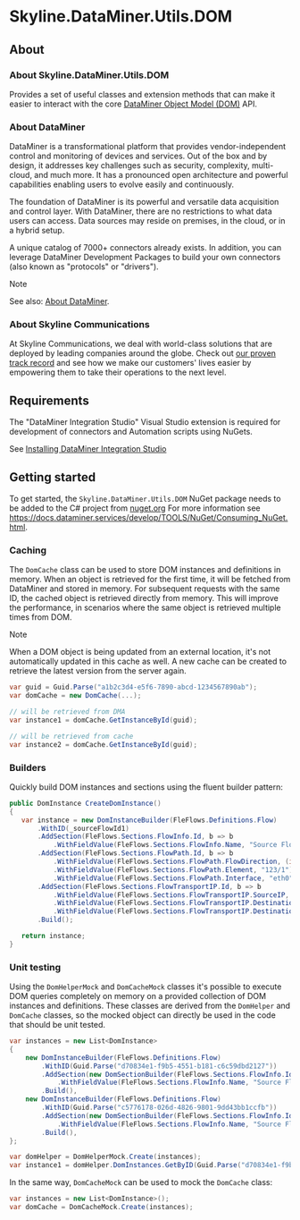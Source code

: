 # Skyline.DataMiner.Utils.DOM

## About

### About Skyline.DataMiner.Utils.DOM

Provides a set of useful classes and extension methods that can make it easier to interact with the core [DataMiner Object Model (DOM)](https://docs.dataminer.services/user-guide/Advanced_Modules/DOM/DOM.html) API.

### About DataMiner

DataMiner is a transformational platform that provides vendor-independent control and monitoring of devices and services. Out of the box and by design, it addresses key challenges such as security, complexity, multi-cloud, and much more. It has a pronounced open architecture and powerful capabilities enabling users to evolve easily and continuously.

The foundation of DataMiner is its powerful and versatile data acquisition and control layer. With DataMiner, there are no restrictions to what data users can access. Data sources may reside on premises, in the cloud, or in a hybrid setup.

A unique catalog of 7000+ connectors already exists. In addition, you can leverage DataMiner Development Packages to build your own connectors (also known as "protocols" or "drivers").

> [!NOTE]
> See also: [About DataMiner](https://aka.dataminer.services/about-dataminer).

### About Skyline Communications

At Skyline Communications, we deal with world-class solutions that are deployed by leading companies around the globe. Check out [our proven track record](https://aka.dataminer.services/about-skyline) and see how we make our customers' lives easier by empowering them to take their operations to the next level.

## Requirements

The "DataMiner Integration Studio" Visual Studio extension is required for development of connectors and Automation scripts using NuGets.

See [Installing DataMiner Integration Studio](https://aka.dataminer.services/DisInstallation)

## Getting started

To get started, the `Skyline.DataMiner.Utils.DOM` NuGet package needs to be added to the C# project from [nuget.org](https://www.nuget.org/packages/Skyline.DataMiner.Utils.DOM)
For more information see https://docs.dataminer.services/develop/TOOLS/NuGet/Consuming_NuGet.html.

### Caching

The `DomCache` class can be used to store DOM instances and definitions in memory. When an object is retrieved for the first time, it will be fetched from DataMiner and stored in memory.
For subsequent requests with the same ID, the cached object is retrieved directly from memory. This will improve the performance, in scenarios where the same object is retrieved multiple times from DOM.

> [!NOTE]
> When a DOM object is being updated from an external location, it's not automatically updated in this cache as well. A new cache can be created to retrieve the latest version from the server again.

 ```cs
var guid = Guid.Parse("a1b2c3d4-e5f6-7890-abcd-1234567890ab");
var domCache = new DomCache(...);

// will be retrieved from DMA
var instance1 = domCache.GetInstanceById(guid);

// will be retrieved from cache
var instance2 = domCache.GetInstanceById(guid);
```

### Builders

Quickly build DOM instances and sections using the fluent builder pattern:

 ```cs
public DomInstance CreateDomInstance()
{
	var instance = new DomInstanceBuilder(FleFlows.Definitions.Flow)
		.WithID(_sourceFlowId1)
		.AddSection(FleFlows.Sections.FlowInfo.Id, b => b
			.WithFieldValue(FleFlows.Sections.FlowInfo.Name, "Source Flow 1"))
		.AddSection(FleFlows.Sections.FlowPath.Id, b => b
			.WithFieldValue(FleFlows.Sections.FlowPath.FlowDirection, (int)FleFlows.Enums.FlowDirection.Tx)
			.WithFieldValue(FleFlows.Sections.FlowPath.Element, "123/1")
			.WithFieldValue(FleFlows.Sections.FlowPath.Interface, "eth0"))
		.AddSection(FleFlows.Sections.FlowTransportIP.Id, b => b
			.WithFieldValue(FleFlows.Sections.FlowTransportIP.SourceIP, "10.20.30.5")
			.WithFieldValue(FleFlows.Sections.FlowTransportIP.DestinationIP, "239.17.0.5")
			.WithFieldValue(FleFlows.Sections.FlowTransportIP.DestinationPort, 5000))
		.Build();

	return instance;
}
```

### Unit testing

Using the `DomHelperMock` and `DomCacheMock` classes it's possible to execute DOM queries completely on memory on a provided collection of DOM instances and definitions.
These classes are derived from the `DomHelper` and `DomCache` classes, so the mocked object can directly be used in the code that should be unit tested.

```cs
var instances = new List<DomInstance>
{
	new DomInstanceBuilder(FleFlows.Definitions.Flow)
		.WithID(Guid.Parse("d70834e1-f9b5-4551-b181-c6c59dbd2127"))
		.AddSection(new DomSectionBuilder(FleFlows.Sections.FlowInfo.Id)
			.WithFieldValue(FleFlows.Sections.FlowInfo.Name, "Source Flow 1"))
		.Build(),
	new DomInstanceBuilder(FleFlows.Definitions.Flow)
		.WithID(Guid.Parse("c5776178-026d-4826-9801-9dd43bb1ccfb"))
		.AddSection(new DomSectionBuilder(FleFlows.Sections.FlowInfo.Id)
			.WithFieldValue(FleFlows.Sections.FlowInfo.Name, "Source Flow 2"))
		.Build(),
};

var domHelper = DomHelperMock.Create(instances);
var instance1 = domHelper.DomInstances.GetByID(Guid.Parse("d70834e1-f9b5-4551-b181-c6c59dbd2127"));
```

In the same way, `DomCacheMock` can be used to mock the `DomCache` class:

```cs
var instances = new List<DomInstance>();
var domCache = DomCacheMock.Create(instances);
```

